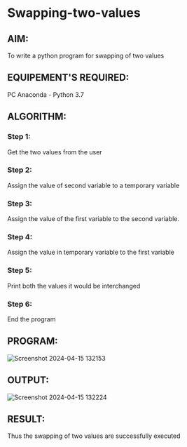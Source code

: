 # Swapping-two-values
## AIM:
To write a python program for swapping of two values
## EQUIPEMENT'S REQUIRED: 
PC
Anaconda - Python 3.7
## ALGORITHM: 
### Step 1:
Get the two values from the user
### Step 2: 
Assign the value of second variable to a temporary variable 
### Step 3: 
Assign the value of the first variable to the second variable.
### Step 4:  
Assign the value in temporary variable to the first variable
### Step 5: 
Print both the values it would be interchanged
### Step 6: 
End the program
## PROGRAM:
![Screenshot 2024-04-15 132153](https://github.com/thunderantony/Swapping-two-values/assets/149364638/eb5a0004-6a67-47a6-9cac-ac6d149c4b77)

## OUTPUT:
![Screenshot 2024-04-15 132224](https://github.com/thunderantony/Swapping-two-values/assets/149364638/0b1fb33c-a6ed-4376-9044-e052f051dbf6)

## RESULT:
Thus the swapping of two values are successfully executed



